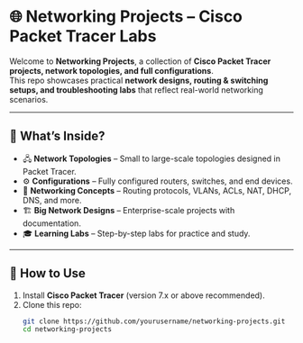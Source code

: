 # 🌐 Networking Projects – Cisco Packet Tracer Labs

Welcome to **Networking Projects**, a collection of **Cisco Packet Tracer projects, network topologies, and full configurations**.  
This repo showcases practical **network designs, routing & switching setups, and troubleshooting labs** that reflect real-world networking scenarios.  

---

## 📌 What’s Inside?
- 🖧 **Network Topologies** – Small to large-scale topologies designed in Packet Tracer.  
- ⚙️ **Configurations** – Fully configured routers, switches, and end devices.  
- 🔐 **Networking Concepts** – Routing protocols, VLANs, ACLs, NAT, DHCP, DNS, and more.  
- 🏗️ **Big Network Designs** – Enterprise-scale projects with documentation.  
- 🎓 **Learning Labs** – Step-by-step labs for practice and study.  

---

## 🔧 How to Use
1. Install **Cisco Packet Tracer** (version 7.x or above recommended).  
2. Clone this repo:
   ```bash
   git clone https://github.com/yourusername/networking-projects.git
   cd networking-projects
